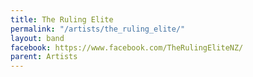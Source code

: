 ```yaml
---
title: The Ruling Elite
permalink: "/artists/the_ruling_elite/"
layout: band
facebook: https://www.facebook.com/TheRulingEliteNZ/
parent: Artists
---
```

